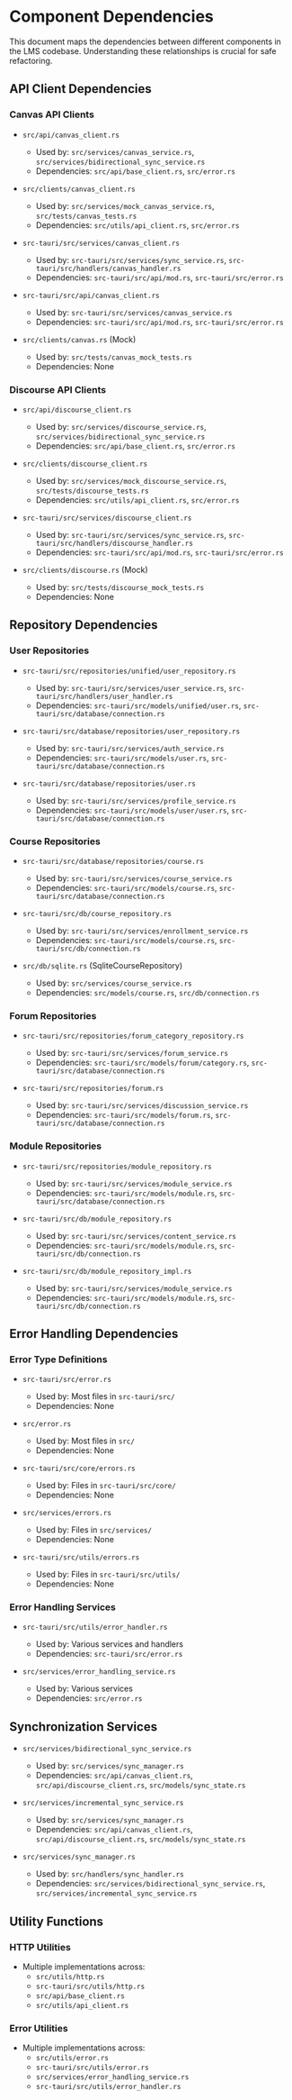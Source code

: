 # Component Dependencies

This document maps the dependencies between different components in the LMS codebase. Understanding these relationships is crucial for safe refactoring.

## API Client Dependencies

### Canvas API Clients
- `src/api/canvas_client.rs` 
  - Used by: `src/services/canvas_service.rs`, `src/services/bidirectional_sync_service.rs`
  - Dependencies: `src/api/base_client.rs`, `src/error.rs`

- `src/clients/canvas_client.rs`
  - Used by: `src/services/mock_canvas_service.rs`, `src/tests/canvas_tests.rs`
  - Dependencies: `src/utils/api_client.rs`, `src/error.rs`

- `src-tauri/src/services/canvas_client.rs`
  - Used by: `src-tauri/src/services/sync_service.rs`, `src-tauri/src/handlers/canvas_handler.rs`
  - Dependencies: `src-tauri/src/api/mod.rs`, `src-tauri/src/error.rs`

- `src-tauri/src/api/canvas_client.rs`
  - Used by: `src-tauri/src/services/canvas_service.rs`
  - Dependencies: `src-tauri/src/api/mod.rs`, `src-tauri/src/error.rs`

- `src/clients/canvas.rs` (Mock)
  - Used by: `src/tests/canvas_mock_tests.rs`
  - Dependencies: None

### Discourse API Clients
- `src/api/discourse_client.rs`
  - Used by: `src/services/discourse_service.rs`, `src/services/bidirectional_sync_service.rs`
  - Dependencies: `src/api/base_client.rs`, `src/error.rs`

- `src/clients/discourse_client.rs`
  - Used by: `src/services/mock_discourse_service.rs`, `src/tests/discourse_tests.rs`
  - Dependencies: `src/utils/api_client.rs`, `src/error.rs`

- `src-tauri/src/services/discourse_client.rs`
  - Used by: `src-tauri/src/services/sync_service.rs`, `src-tauri/src/handlers/discourse_handler.rs`
  - Dependencies: `src-tauri/src/api/mod.rs`, `src-tauri/src/error.rs`

- `src/clients/discourse.rs` (Mock)
  - Used by: `src/tests/discourse_mock_tests.rs`
  - Dependencies: None

## Repository Dependencies

### User Repositories
- `src-tauri/src/repositories/unified/user_repository.rs`
  - Used by: `src-tauri/src/services/user_service.rs`, `src-tauri/src/handlers/user_handler.rs`
  - Dependencies: `src-tauri/src/models/unified/user.rs`, `src-tauri/src/database/connection.rs`

- `src-tauri/src/database/repositories/user_repository.rs`
  - Used by: `src-tauri/src/services/auth_service.rs`
  - Dependencies: `src-tauri/src/models/user.rs`, `src-tauri/src/database/connection.rs`

- `src-tauri/src/database/repositories/user.rs`
  - Used by: `src-tauri/src/services/profile_service.rs`
  - Dependencies: `src-tauri/src/models/user/user.rs`, `src-tauri/src/database/connection.rs`

### Course Repositories
- `src-tauri/src/database/repositories/course.rs`
  - Used by: `src-tauri/src/services/course_service.rs`
  - Dependencies: `src-tauri/src/models/course.rs`, `src-tauri/src/database/connection.rs`

- `src-tauri/src/db/course_repository.rs`
  - Used by: `src-tauri/src/services/enrollment_service.rs`
  - Dependencies: `src-tauri/src/models/course.rs`, `src-tauri/src/db/connection.rs`

- `src/db/sqlite.rs` (SqliteCourseRepository)
  - Used by: `src/services/course_service.rs`
  - Dependencies: `src/models/course.rs`, `src/db/connection.rs`

### Forum Repositories
- `src-tauri/src/repositories/forum_category_repository.rs`
  - Used by: `src-tauri/src/services/forum_service.rs`
  - Dependencies: `src-tauri/src/models/forum/category.rs`, `src-tauri/src/database/connection.rs`

- `src-tauri/src/repositories/forum.rs`
  - Used by: `src-tauri/src/services/discussion_service.rs`
  - Dependencies: `src-tauri/src/models/forum.rs`, `src-tauri/src/database/connection.rs`

### Module Repositories
- `src-tauri/src/repositories/module_repository.rs`
  - Used by: `src-tauri/src/services/module_service.rs`
  - Dependencies: `src-tauri/src/models/module.rs`, `src-tauri/src/database/connection.rs`

- `src-tauri/src/db/module_repository.rs`
  - Used by: `src-tauri/src/services/content_service.rs`
  - Dependencies: `src-tauri/src/models/module.rs`, `src-tauri/src/db/connection.rs`

- `src-tauri/src/db/module_repository_impl.rs`
  - Used by: `src-tauri/src/services/module_service.rs`
  - Dependencies: `src-tauri/src/models/module.rs`, `src-tauri/src/db/connection.rs`

## Error Handling Dependencies

### Error Type Definitions
- `src-tauri/src/error.rs`
  - Used by: Most files in `src-tauri/src/`
  - Dependencies: None

- `src/error.rs`
  - Used by: Most files in `src/`
  - Dependencies: None

- `src-tauri/src/core/errors.rs`
  - Used by: Files in `src-tauri/src/core/`
  - Dependencies: None

- `src/services/errors.rs`
  - Used by: Files in `src/services/`
  - Dependencies: None

- `src-tauri/src/utils/errors.rs`
  - Used by: Files in `src-tauri/src/utils/`
  - Dependencies: None

### Error Handling Services
- `src-tauri/src/utils/error_handler.rs`
  - Used by: Various services and handlers
  - Dependencies: `src-tauri/src/error.rs`

- `src/services/error_handling_service.rs`
  - Used by: Various services
  - Dependencies: `src/error.rs`

## Synchronization Services

- `src/services/bidirectional_sync_service.rs`
  - Used by: `src/services/sync_manager.rs`
  - Dependencies: `src/api/canvas_client.rs`, `src/api/discourse_client.rs`, `src/models/sync_state.rs`

- `src/services/incremental_sync_service.rs`
  - Used by: `src/services/sync_manager.rs`
  - Dependencies: `src/api/canvas_client.rs`, `src/api/discourse_client.rs`, `src/models/sync_state.rs`

- `src/services/sync_manager.rs`
  - Used by: `src/handlers/sync_handler.rs`
  - Dependencies: `src/services/bidirectional_sync_service.rs`, `src/services/incremental_sync_service.rs`

## Utility Functions

### HTTP Utilities
- Multiple implementations across:
  - `src/utils/http.rs`
  - `src-tauri/src/utils/http.rs`
  - `src/api/base_client.rs`
  - `src/utils/api_client.rs`

### Error Utilities
- Multiple implementations across:
  - `src/utils/error.rs`
  - `src-tauri/src/utils/error.rs`
  - `src/services/error_handling_service.rs`
  - `src-tauri/src/utils/error_handler.rs`
